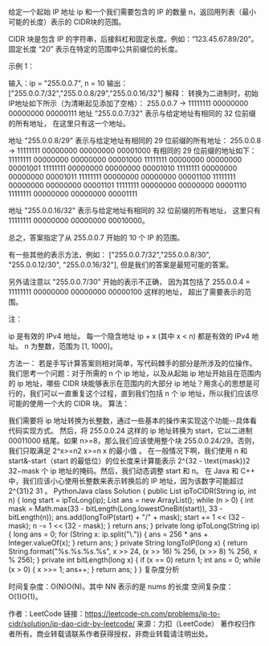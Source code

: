 给定一个起始 IP 地址 ip 和一个我们需要包含的 IP 的数量 n，返回用列表（最小可能的长度）表示的 CIDR块的范围。 

CIDR 块是包含 IP 的字符串，后接斜杠和固定长度。例如：“123.45.67.89/20”。固定长度 “20” 表示在特定的范围中公共前缀位的长度。

示例 1：

输入：ip = "255.0.0.7", n = 10
输出：["255.0.0.7/32","255.0.0.8/29","255.0.0.16/32"]
解释：
转换为二进制时，初始IP地址如下所示（为清晰起见添加了空格）：
255.0.0.7 -> 11111111 00000000 00000000 00000111
地址 "255.0.0.7/32" 表示与给定地址有相同的 32 位前缀的所有地址，
在这里只有这一个地址。

地址 "255.0.0.8/29" 表示与给定地址有相同的 29 位前缀的所有地址：
255.0.0.8 -> 11111111 00000000 00000000 00001000
有相同的 29 位前缀的地址如下：
11111111 00000000 00000000 00001000
11111111 00000000 00000000 00001001
11111111 00000000 00000000 00001010
11111111 00000000 00000000 00001011
11111111 00000000 00000000 00001100
11111111 00000000 00000000 00001101
11111111 00000000 00000000 00001110
11111111 00000000 00000000 00001111

地址 "255.0.0.16/32" 表示与给定地址有相同的 32 位前缀的所有地址，
这里只有 11111111 00000000 00000000 00010000。

总之，答案指定了从 255.0.0.7 开始的 10 个 IP 的范围。

有一些其他的表示方法，例如：
["255.0.0.7/32","255.0.0.8/30", "255.0.0.12/30", "255.0.0.16/32"],
但是我们的答案是最短可能的答案。

另外请注意以 "255.0.0.7/30" 开始的表示不正确，
因为其包括了 255.0.0.4 = 11111111 00000000 00000000 00000100 这样的地址，
超出了需要表示的范围。
 

注：

ip 是有效的 IPv4 地址。
每一个隐含地址 ip + x (其中 x < n) 都是有效的 IPv4 地址。
n 为整数，范围为 [1, 1000]。


方法一：
若是手写计算答案则相对简单，写代码棘手的部分是所涉及的位操作。
我们思考一个问题：对于所需的 n 个 ip 地址，以及从起始 ip 地址开始且在范围内的 ip 地址，哪些 CIDR 块能够表示在范围内的大部分 ip 地址？用贪心的思想是可行的，我们可以一直重复这个过程，直到我们包括 n 个 ip 地址，所以我们应该尽可能的使用一个大的 CIDR 块。
算法：

我们需要将 ip 地址转换为长整数，通过一些基本的操作来实现这个功能--具体看代码实现方式。
然后，将 255.0.0.24 这样的 ip 地址转换为 start，它以二进制 00011000 结尾。如果 n>=8，那么我们应该使用整个块 255.0.0.24/29。否则，我们只取满足 2^x>=n2 
x>=n x 的最小值 。
在一般情况下啊，我们使用 n 和 start&-start（start 的最低位）的位长度来计算能表示 2^{32 - \text{mask}}2 
32−mask
  个 ip 地址的掩码。然后，我们动态调整 start 和 n。
在 Java 和 C++ 中，我们应该小心使用长整数来表示转换后的 IP 地址，因为该数字可能超过 2^{31}2 
31
 。
PythonJava
class Solution {
    public List<String> ipToCIDR(String ip, int n) {
        long start = ipToLong(ip);
        List<String> ans = new ArrayList();
        while (n > 0) {
            int mask = Math.max(33 - bitLength(Long.lowestOneBit(start)),
                                33 - bitLength(n));
            ans.add(longToIP(start) + "/" + mask);
            start += 1 << (32 - mask);
            n -= 1 << (32 - mask);
        }
        return ans;
    }
    private long ipToLong(String ip) {
        long ans = 0;
        for (String x: ip.split("\\.")) {
            ans = 256 * ans + Integer.valueOf(x);
        }
        return ans;
    }
    private String longToIP(long x) {
        return String.format("%s.%s.%s.%s",
            x >> 24, (x >> 16) % 256, (x >> 8) % 256, x % 256);
    }
    private int bitLength(long x) {
        if (x == 0) return 1;
        int ans = 0;
        while (x > 0) {
            x >>= 1;
            ans++;
        }
        return ans;
    }
}
复杂度分析

时间复杂度：O(N)O(N)。其中 NN 表示的是 nums 的长度
空间复杂度：O(1)O(1)。

作者：LeetCode
链接：https://leetcode-cn.com/problems/ip-to-cidr/solution/ip-dao-cidr-by-leetcode/
来源：力扣（LeetCode）
著作权归作者所有。商业转载请联系作者获得授权，非商业转载请注明出处。